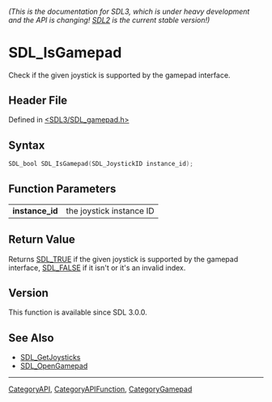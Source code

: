 ###### (This is the documentation for SDL3, which is under heavy development and the API is changing! [SDL2](https://wiki.libsdl.org/SDL2/) is the current stable version!)
# SDL_IsGamepad

Check if the given joystick is supported by the gamepad interface.

## Header File

Defined in [<SDL3/SDL_gamepad.h>](https://github.com/libsdl-org/SDL/blob/main/include/SDL3/SDL_gamepad.h)

## Syntax

```c
SDL_bool SDL_IsGamepad(SDL_JoystickID instance_id);
```

## Function Parameters

|                     |                          |
| ------------------- | ------------------------ |
| **instance_id**     | the joystick instance ID |

## Return Value

Returns [SDL_TRUE](SDL_TRUE) if the given joystick is supported by the
gamepad interface, [SDL_FALSE](SDL_FALSE) if it isn't or it's an invalid
index.

## Version

This function is available since SDL 3.0.0.

## See Also

- [SDL_GetJoysticks](SDL_GetJoysticks)
- [SDL_OpenGamepad](SDL_OpenGamepad)

----
[CategoryAPI](CategoryAPI), [CategoryAPIFunction](CategoryAPIFunction), [CategoryGamepad](CategoryGamepad)

